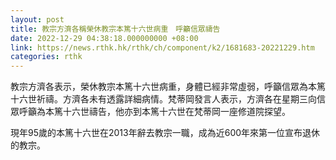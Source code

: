```yaml
---
layout: post
title: 教宗方濟各稱榮休教宗本篤十六世病重　呼籲信眾禱告
date: 2022-12-29 04:38:18.000000000 +08:00
link: https://news.rthk.hk/rthk/ch/component/k2/1681683-20221229.htm
categories: rthk
---
```


教宗方濟各表示，榮休教宗本篤十六世病重，身體已經非常虛弱，呼籲信眾為本篤十六世祈禱。方濟各未有透露詳細病情。梵蒂岡發言人表示，方濟各在星期三向信眾呼籲為本篤十六世禱告，他亦到本篤十六世在梵蒂岡一座修道院探望。

現年95歲的本篤十六世在2013年辭去教宗一職，成為近600年來第一位宣布退休的教宗。
